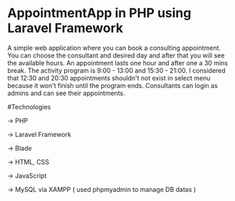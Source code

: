 # AppointmentApp in PHP using Laravel Framework
A simple web application where you can book a consulting appointment. You can choose the consultant and desired day and after that you will see the available hours. An appointment lasts one hour and after one a 30 mins break. The activity program is 9:00 - 13:00 and 15:30 - 21:00. I considered that 12:30 and 20:30 appointments shouldn't not exist in select menu because it won't finish until the program ends.
Consultants can login as admins and can see their appointments.

#Technologies

-> PHP

-> Laravel Framework

-> Blade

-> HTML, CSS

-> JavaScript

-> MySQL via XAMPP ( used phpmyadmin to manage DB datas )
